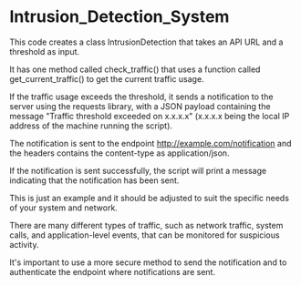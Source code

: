 # Intrusion_Detection_System

This code creates a class IntrusionDetection that takes an API URL and a threshold as input.

It has one method called check_traffic() that uses a function called get_current_traffic() to get the current traffic usage.

If the traffic usage exceeds the threshold, it sends a notification to the server using the requests library, with a JSON
payload containing the message "Traffic threshold exceeded on x.x.x.x" (x.x.x.x being the local IP address of the
machine running the script).

The notification is sent to the endpoint http://example.com/notification and the headers contains the content-type as application/json.

If the notification is sent successfully, the script will print a message indicating that the notification has been sent.

This is just an example and it should be adjusted to suit the specific needs of your system and network.

There are many different types of traffic, such as network traffic, system calls, and application-level events, that can be
monitored for suspicious activity.

It's important to use a more secure method to send the notification and to authenticate the endpoint where notifications are sent.
